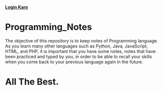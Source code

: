 <b><a href="https://zapp.run/edit/flutter-zr00681s106?lazy=false&split=50&entry=lib/main.dart&file=lib/main.dart" target="_blank">Login Karo</a></b>
# Programming_Notes
The objective of this repository is to keep notes of Programming language. As you learn many other languages such as Python, Java, JavaScript, HTML, and PHP, it is important that you have some notes, notes that have been practiced and typed by you, in order to be able to recall your skills when you come back to your previous language again in the future.   
# All The Best.
